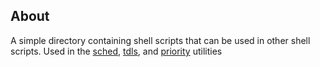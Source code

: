 ## About
A simple directory containing shell scripts that can be used in other shell
scripts. Used in the [sched](https://ragingtiger.github.io/sched/), [tdls](https://ragingtiger.github.io/tdls/), and [priority](https://ragingtiger.github.io/priority/) utilities
